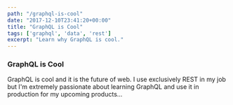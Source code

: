 ```yaml
---
path: "/graphql-is-cool"
date: "2017-12-10T23:41:20+00:00"
title: "GraphQL is Cool"
tags: ['graphql', 'data', 'rest']
excerpt: "Learn why GraphQL is cool."
---
```


### GraphQL is Cool

GraphQL is cool and it is the future of web. I use exclusively REST in my job but I'm extremely passionate about learning GraphQL and use it in production for my upcoming products...